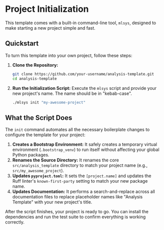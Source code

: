 # Project Initialization

This template comes with a built-in command-line tool, `mlsys`, designed to make starting a new project simple and fast.

## Quickstart

To turn this template into your own project, follow these steps:

1.  **Clone the Repository:**
    ```bash
    git clone https://github.com/your-username/analysis-template.git
    cd analysis-template
    ```

2.  **Run the Initialization Script:**
    Execute the `mlsys` script and provide your new project's name. The name should be in "kebab-case".

    ```bash
    ./mlsys init "my-awesome-project"
    ```

## What the Script Does

The `init` command automates all the necessary boilerplate changes to configure the template for your project:

1.  **Creates a Bootstrap Environment:** It safely creates a temporary virtual environment (`.bootstrap_venv`) to run itself without affecting your global Python packages.
2.  **Renames the Source Directory:** It renames the core `src/analysis_template` directory to match your project name (e.g., `src/my_awesome_project`).
3.  **Updates `pyproject.toml`:** It sets the `[project.name]` and updates the Ruff linter's `known-first-party` setting to match your new package name.
4.  **Updates Documentation:** It performs a search-and-replace across all documentation files to replace placeholder names like "Analysis Template" with your new project's title.

After the script finishes, your project is ready to go. You can install the dependencies and run the test suite to confirm everything is working correctly.
